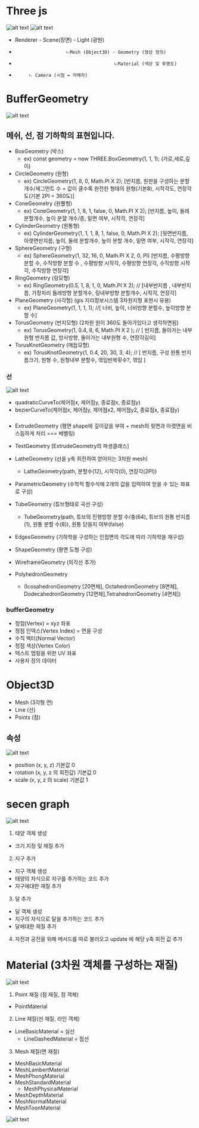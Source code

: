 # Three js

![alt text](./image/three.png)
![alt text](./image/three3.png)

- Renderer - Scene(장면) - Light (광원)
-                        ㄴMesh (Object3D) - Geometry (형상 정의)
-                                          ㄴMaterial (색상 및 투명도)
-          ㄴ Camera (시점 = 카메라)

# BufferGeometry

![alt text](./image/three2.png)

## 메쉬, 선, 점 기하학의 표현입니다.

- BoxGeometry (박스)
  - ex) const geometry = new THREE.BoxGeometry(1, 1, 1); (가로,세로,깊이)
- CircleGeometry (원형)
  - ex) CircleGeometry(1, 8, 0, Math.PI X 2); [반지름, 원판을 구성하는 분할개수/세그먼트 수 = 값이 클수록 완전한 형태의 원형(기본8), 시작각도, 연장각도(기본 2PI = 360도)]
- ConeGeometry (원뿔형)
  - ex) ConeGeometry(1, 1, 8, 1, false, 0, Math.PI X 2); [반지름, 높이, 둘레 분할개수, 높이 분햘 개수/층, 밑면 여부, 시작각, 연장각]
- CylinderGeometry (원통형)
  - ex) CylinderGeometry(1, 1, 1, 8, 1, false, 0, Math.PI X 2); [윗면반지름, 아랫면반지름, 높이, 둘레 분할개수, 높이 분할 개수, 밑면 여부, 시작각, 연장각]
- SphereGeometry (구형)
  - ex) SphereGeometry(1, 32, 16, 0, Math.PI X 2, 0, PI) [반지름, 수평방향 분할 수, 수직방향 분할 수 , 수평방향 시작각, 수평방향 연장각, 수직방향 시작각, 수직방향 연장각]
- RingGeometry (링모형)
  - ex) RingGeometry(0.5, 1, 8, 1, 0, Math.PI X 2); // [내부반지름 , 내부반지름, 가장자리 둘레방향 분할개수, 링내부방향 분할개수, 시작각, 연장각]
- PlaneGeometry (사각형) (gis 지리정보시스템 3차원지형 표현시 유용)
  - ex) PlaneGeometry(1, 1, 1, 1); //[ 너비, 높이, 너비방향 분할수, 높이방향 분할 수]
- TorusGeometry (반지모형) (2차원 원이 360도 돌아가있다고 생각하면됨)
  - ex) TorusGeometry(1, 0.4, 8, 6, Math.PI X 2 ); // [ 반지름, 돌아가는 내부원형 반지름 값, 방사방향, 돌아가는 내부원형 수, 연장각길이]
- TorusKnotGeometry (매듭모형)
  - ex) TorusKnotGeometry(1, 0.4, 20, 30, 3, 4); // [ 반지름, 구성 원통 반지름크기, 원형 수, 원형내부 분할수, 꺾임반복횟수?, 꺾임 ]

### 선

![alt text](https://mblogthumb-phinf.pstatic.net/20121013_234/javaking75_13500553141650YoRa_PNG/2012-10-13_002043.png?type=w2)

- quadraticCurveTo(제어점x, 제어점y, 종료점x, 종료점y)
- bezierCurveTo(제어점x, 제어점y, 제어점x2, 제어점y2, 종료점x, 종료점y)

###

- ExtrudeGeometry (평면 shape에 깊이갚을 부여 + mesh의 윗면과 아랫면을 비스듬하게 처리 === 베벨링)
- TextGeometry [ExtrudeGeometry의 파생클래스]
- LatheGeometry (선을 y축 회전하여 얻어지는 3차원 mesh)
  - LatheGeometry(path, 분할수(12), 시작각(0), 연장각(2PI))
- ParametricGeometry (수학적 함수식에 2개의 값을 입력하여 얻을 수 있는 좌표로 구성)
- TubeGeometry (튜브형태로 곡선 구성)
  - TubeGeometry(path, 튜브의 진행방향 분할 수/충(64), 튜브의 원통 반지름(1), 원통 분할 수(8)), 원통 닫을지 여부(false)
- EdgesGeometry (기하학을 구성하는 인접면의 각도에 따라 기하학을 재구성)
- ShapeGeometry (평면 도형 구성)
- WireframeGeometry (외각선 추가)

- PolyhedronGeometry
  - (IcosahedronGeometry [20면체], OctahedronGeometry [8면체], DodecahedronGeometry [12면체],TetrahedronGeometry [4면체])

### bufferGeometry

- 정점(Vertex) = xyz 좌표
- 정점 인덱스(Vertex Index) = 면을 구성
- 수직 벡터(Normal Vector)
- 정점 색상(Vertex Color)
- 텍스트 멥핑을 위한 UV 좌표
- 사용자 정의 데이터

# Object3D

- Mesh (3각형 면)
- Line (선)
- Points (점)

## 속성

![alt text](./image/three4.png)

- position (x, y, z) 기본값 0
- rotation (x, y, z 의 회전값) 기본값 0
- scale (x, y, z 의 scale) 기본값 1

# secen graph

![alt text](./image/three5.png)

1. 태양 객체 생성

- 크기 지정 및 재질 추가

2. 지구 추가

- 지구 객체 생성
- 태양의 자식으로 지구를 추가하는 코드 추가
- 지구에대한 재질 추가

3. 달 추가

- 달 객체 생성
- 지구의 자식으로 달을 추가하는 코드 추가
- 달에대한 재질 추가

4. 자전과 공전을 위해 메서드를 따로 불러오고 update 에 해당 y축 회전 값 추가

# Material (3차원 객체를 구성하는 재질)

![alt text](./image/three6.png)

1. Point 재질 (점 재질, 점 객체)
  - PointMaterial

2. Line 재질(선 재질, 라인 객체)
  - LineBasicMaterial = 실선
    - LineDashedMaterial = 점선

3. Mesh 재질(면 재질)

- MeshBasicMaterial
- MeshLambertMaterial
- MeshPhongMaterial
- MeshStandardMaterial
  - MeshPhysicalMaterial
- MeshDepthMaterial
- MeshNormalMaterial
- MeshToonMaterial



![alt text](./image/three7.png)